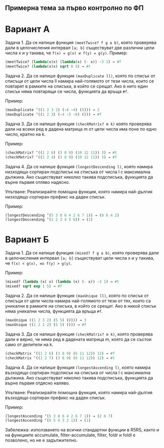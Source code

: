 ## Примерна тема за първо контролно по ФП

# Вариант А

Задача 1. Да се напише функция `(meetTwice? f g a b)`, която проверява дали в целочисления интервал `[a; b]` 
          съществуват две различни цели числа x и y такива, че `f(x) = g(x) и f(y) = g(y)`.
Пример: 

```scheme
(meetTwice? (lambda(x)x) (lambda(x) (- x)) -3 1) → #f 
(meetTwice? (lambda(x)x) sqrt 0 5) → #t
```

Задача 2. Да се напише функция `(maxDuplicate ll)`, която по списък от списъци от цели числа ll намира най-­голямото от тези числа, 
които се повтарят в рамките на списъка, в който се срещат. Ако в нито един списък няма повтарящи се числа, функцията да връща `#f`.

Пример: 
```scheme 
(maxDuplicate ‘((1 2 3 2) (-­4 -­4) (5))) → 2 
(maxDuplicate ‘((1 2 3) (-­4 -­5 -6) ())) → #f 
 ```

Задача 3. Да се напише функция `(checkMatrix? m k)` която проверява дали на всеки ред в дадена матрица m от цели числа има поне по едно число, кратно на k.

Пример:
```scheme
(checkMatrix? ‘((1 2 6) (3 8 9) (10 12 11)) 3) → #t
(checkMatrix? ‘((1 2 4) (3 8 9) (10 12 11)) 3) → #f
 ```

Задача 4. Да се напише функция `(longestDescending­ l)`, която намира низходящо сортиран подсписък на списъка от числа l с максимална дължина. Ако съществуват няколко такива подсписъка, функцията да върне първия отляво надясно.

Упътване: Реализирайте помощна функция, която намира най-дългия низходящо сортиран префикс на даден списък.

Пример: 
 ```scheme
 (longestDescending­ ‘(5 3 8 6 4 2 6 7 1)) → (8 6 4 2)
(longestDescending­ ‘(1 2 3 4 5 6)) → (1)
 ```

# Вариант Б

Задача 1. Да се напише функция `(mixed? f g a b)`, която проверява дали в целочисления интервал `[a; b]` съществуват цели числа x и y такива, че `f(x) < g(x), но f(y) > g(y)`.

Пример:
 ```scheme
 (mixed? (lambda (x) x) (lambda (x) (- x)) -3 1) → #t
 (mixed? sqrt exp 1 5) → #f
 ```


Задача 2. Да се напише функция `(maxUnique ll)`, която по списък от списъци от цели числа намира най-голямото от тези от тях, които са уникални в рамките на списъка, в който се срещат. Ако в никой списък няма уникални числа, функцията да връща `#f`.

 ```scheme
(maxUnique ((1 2 3 2) (5 5) (0))) → 3
(maxUnique ((1 2 1 2) (5 5) ())) → #f
 ```

Задача 3. Да се напише функция `(checkMatrix? m k)`, която проверява дали e вярно, че няма ред в дадената матрица m, която да се състои само от делители на k.

 ```scheme
(checkMatrix ‘((1 2 6) (3 8 9) (6 11 12)) 12) → #f
(checkMatrix ‘((1 2 7) (3 8 9) (6 11 12)) 12) → #t
 ```

Задача 4. Да се напише функция `(longestAscending­ l)`, която намира възходящо сортиран подсписък на списъка от числа l с максимална дължина. Ако съществуват няколко такива подсписъка, функцията да върне първия отдясно наляво.

Упътване: Реализирайте помощна функция, която намира най-дългия възходящо сортиран префикс на даден списък.

Пример: 
```scheme 
(longestAscending­ ‘(5 3 8 6 4 2 6 7 1)) → (2 6 7)
(longestAscending­ ‘(6 5 4 3 2 1)) → (1)
 ```

Забележка: използването на всички стандартни функции в R5RS, както и на функциите accumulate, filter-accumulate, filter, foldr и foldl е позволено, но не е задължително.
